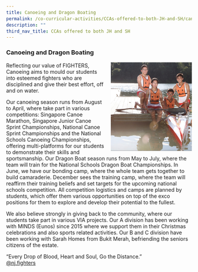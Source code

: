 ```yaml
---
title: Canoeing and Dragon Boating
permalink: /co-curricular-activities/CCAs-offered-to-both-JH-and-SH/canoeing-and-dragon-boating/
description: ""
third_nav_title: CCAs offered to both JH and SH
---
```

### Canoeing and Dragon Boating

<img src="/images/canoeing1.png" style="width:220px;height:240px;margin-left:15px;" align = "right">

Reflecting our value of FIGHTERS, Canoeing aims to mould our students into esteemed fighters who are disciplined and give their best effort, off and on water.

Our canoeing season runs from August to April, where take part in various competitions: Singapore Canoe Marathon, Singapore Junior Canoe Sprint Championships, National Canoe Sprint Championships and the National Schools Canoeing Championships, offering multi-platforms for our students to demonstrate their skills and sportsmanship. Our Dragon Boat season runs from May to July, where the team will train for the National Schools Dragon Boat Championships. In June, we have our bonding camp, where the whole team gets together to build camaraderie. December sees the training camp, where the team will reaffirm their training beliefs and set targets for the upcoming national schools competition. All competition logistics and camps are planned by students, which offer them various opportunities on top of the exco positions for them to explore and develop their potential to the fullest.

We also believe strongly in giving back to the community, where our students take part in various VIA projects. Our A division has been working with MINDS (Eunos) since 2015 where we support them in their Christmas celebrations and also sports related activities. Our B and C division have been working with Sarah Homes from Bukit Merah, befriending the seniors citizens of the estate.

“Every Drop of Blood, Heart and Soul, Go the Distance.”  
[@nj.fighters](https://www.instagram.com/nj.fighters/?hl=en)